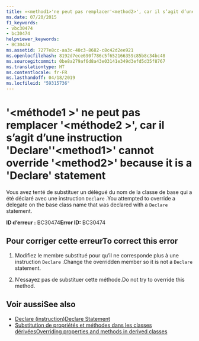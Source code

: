 ```yaml
---
title: «<method1>'ne peut pas remplacer'<method2>', car il s’agit d’une instruction 'Declare'
ms.date: 07/20/2015
f1_keywords:
- vbc30474
- bc30474
helpviewer_keywords:
- BC30474
ms.assetid: 7277e8cc-aa3c-40c3-8682-c8c42d2ee921
ms.openlocfilehash: 8192d7ece690f786c5f652166359c85b8c34bc48
ms.sourcegitcommit: 0be8a279af6d8a43e03141e349d3efd5d35f8767
ms.translationtype: HT
ms.contentlocale: fr-FR
ms.lasthandoff: 04/18/2019
ms.locfileid: "59315736"
---
```

# <a name="method1-cannot-override-method2-because-it-is-a-declare-statement"></a><span data-ttu-id="554dc-102">'\<méthode1 >' ne peut pas remplacer '\<méthode2 >', car il s’agit d’une instruction 'Declare'</span><span class="sxs-lookup"><span data-stu-id="554dc-102">'\<method1>' cannot override '\<method2>' because it is a 'Declare' statement</span></span>
<span data-ttu-id="554dc-103">Vous avez tenté de substituer un délégué du nom de la classe de base qui a été déclaré avec une instruction `Declare` .</span><span class="sxs-lookup"><span data-stu-id="554dc-103">You attempted to override a delegate on the base class name that was declared with a `Declare` statement.</span></span>  
  
 <span data-ttu-id="554dc-104">**ID d’erreur :** BC30474</span><span class="sxs-lookup"><span data-stu-id="554dc-104">**Error ID:** BC30474</span></span>  
  
## <a name="to-correct-this-error"></a><span data-ttu-id="554dc-105">Pour corriger cette erreur</span><span class="sxs-lookup"><span data-stu-id="554dc-105">To correct this error</span></span>  
  
1. <span data-ttu-id="554dc-106">Modifiez le membre substitué pour qu’il ne corresponde plus à une instruction `Declare` .</span><span class="sxs-lookup"><span data-stu-id="554dc-106">Change the overridden member so it is not a `Declare` statement.</span></span>  
  
2. <span data-ttu-id="554dc-107">N’essayez pas de substituer cette méthode.</span><span class="sxs-lookup"><span data-stu-id="554dc-107">Do not try to override this method.</span></span>  
  
## <a name="see-also"></a><span data-ttu-id="554dc-108">Voir aussi</span><span class="sxs-lookup"><span data-stu-id="554dc-108">See also</span></span>

- [<span data-ttu-id="554dc-109">Declare (instruction)</span><span class="sxs-lookup"><span data-stu-id="554dc-109">Declare Statement</span></span>](../../visual-basic/language-reference/statements/declare-statement.md)
- [<span data-ttu-id="554dc-110">Substitution de propriétés et méthodes dans les classes dérivées</span><span class="sxs-lookup"><span data-stu-id="554dc-110">Overriding properties and methods in derived classes</span></span>](~/docs/visual-basic/programming-guide/language-features/objects-and-classes/inheritance-basics.md#overriding-properties-and-methods-in-derived-classes)
